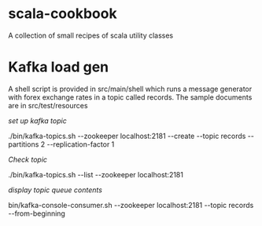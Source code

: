 scala-cookbook
==============

A collection of small recipes of scala utility classes


Kafka load gen
==============

A shell script is provided in src/main/shell which runs a message generator with forex exchange 
rates in a topic called records. The sample documents are in src/test/resources

*set up kafka topic*

./bin/kafka-topics.sh --zookeeper localhost:2181 --create --topic records --partitions 2 --replication-factor 1


*Check topic*

./bin/kafka-topics.sh --list --zookeeper localhost:2181

*display topic queue contents*

bin/kafka-console-consumer.sh --zookeeper localhost:2181 --topic records --from-beginning

